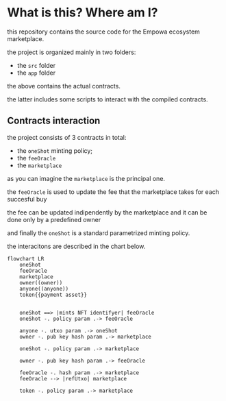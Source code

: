# What is this? Where am I?

this repository contains the source code for the Empowa ecosystem marketplace.

the project is organized mainly in two folders:

- the `src` folder
- the `app` folder

the above contains the actual contracts.

the latter includes some scripts to interact with the compiled contracts.

## Contracts interaction

the project consists of 3 contracts in total:

- the `oneShot` minting policy;
- the `feeOracle`
- the `marketplace`

as you can imagine the `marketplace` is the principal one.

the `feeOracle` is used to update the fee that the marketplace takes for each succesful buy

the fee can be updated indipendently by the marketplace and it can be done only by a predefined owner

and finally the `oneShot` is a standard parametrized minting policy.

the interacitons are described in the chart below.

```mermaid
flowchart LR
    oneShot
    feeOracle
    marketplace
    owner((owner))
    anyone((anyone))
    token{{payment asset}}


    oneShot ==> |mints NFT identifyer| feeOracle
    oneShot -. policy param .-> feeOracle

    anyone -. utxo param .-> oneShot
    owner -. pub key hash param .-> marketplace

    oneShot -. policy param .-> marketplace
    
    owner -. pub key hash param .-> feeOracle

    feeOracle -. hash param .-> marketplace
    feeOracle --> |refUtxo| marketplace
    
    token -. policy param .-> marketplace
```